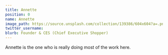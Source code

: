 ```yaml
---
title: Annette
position: 0
name: Annette
image_path: https://source.unsplash.com/collection/139386/604x604?a=.png
twitter_username: 
blurb: Founder & CES (Chief Executive Shopper)
---
```


Annette is the one who is really doing most of the work here.